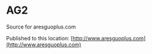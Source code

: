 
# AG2
Source for aresguoplus.com

Published to this location: [http://www.aresguoplus.com](http://www.aresguoplus.com)

